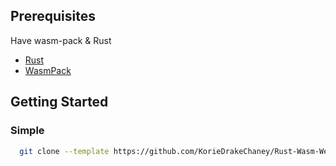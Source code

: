 
## Prerequisites
Have wasm-pack & Rust
* [Rust](https://www.rust-lang.org/tools/install)
* [WasmPack](https://rustwasm.github.io/wasm-pack/installer/)


## Getting Started

### Simple

```bash
  git clone --template https://github.com/KorieDrakeChaney/Rust-Wasm-Web-Template.git
```
